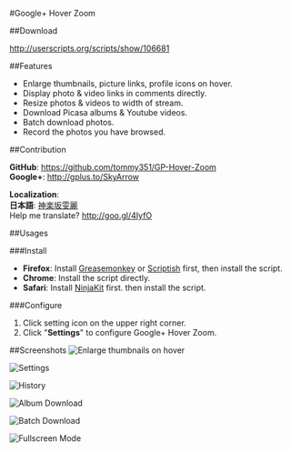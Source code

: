 #Google+ Hover Zoom

##Download

<http://userscripts.org/scripts/show/106681>

##Features

* Enlarge thumbnails, picture links, profile icons on hover.
* Display photo & video links in comments directly.
* Resize photos & videos to width of stream.
* Download Picasa albums & Youtube videos.
* Batch download photos.
* Record the photos you have browsed.

##Contribution

**GitHub**: <https://github.com/tommy351/GP-Hover-Zoom>  
**Google+**: <http://gplus.to/SkyArrow>   

**Localization**:  
**日本語**: [神楽坂雯麗](https://plus.google.com/u/0/104770674104762685579)  
Help me translate? <http://goo.gl/4IyfO>  

##Usages

###Install

* **Firefox**: Install [Greasemonkey] or [Scriptish] first, then install the script.
* **Chrome**: Install the script directly.
* **Safari**: Install [NinjaKit] first. then install the script.

[Greasemonkey]: https://addons.mozilla.org/firefox/addon/greasemonkey/
[Scriptish]: https://addons.mozilla.org/firefox/addon/scriptish/
[NinjaKit]: http://d.hatena.ne.jp/os0x/20100612/1276330696

###Configure

1. Click setting icon on the upper right corner.
2. Click "**Settings**" to configure Google+ Hover Zoom.

##Screenshots
![Enlarge thumbnails on hover](https://lh6.googleusercontent.com/-V4nm0sX5bz4/Tu11CsVux-I/AAAAAAAADkY/vhrjKHMb3QY/s0/%2525E8%25259E%2525A2%2525E5%2525B9%252595%2525E5%2525BF%2525AB%2525E7%252585%2525A7%2525202011-12-18%25252012.31.03.jpg)

![Settings](https://lh5.googleusercontent.com/-RpnLqvGBS04/Tu11DVEq1wI/AAAAAAAADkw/lvadwBD3mMs/s0/settings.jpg)

![History](https://lh5.googleusercontent.com/-86_zo45XLOQ/Tu11DD5rxDI/AAAAAAAADko/8eBSHn4kbN4/s0/history.jpg)

![Album Download](https://lh4.googleusercontent.com/-eoDI886EDjU/Tu11DzpDjII/AAAAAAAADk4/drUt_W5h0AE/s0/album.jpg)

![Batch Download](https://lh5.googleusercontent.com/-mcfB0R466LU/Tu11CZpG5JI/AAAAAAAADkQ/RjnMS20OC8g/s0/batchdownload.jpg)

![Fullscreen Mode](https://lh6.googleusercontent.com/-K8qLgAtmq4g/Tu11C0pBycI/AAAAAAAADkg/WuKmlYarNC8/s0/Google%252520%2525202011-12-18%25252011-58-17.jpg)